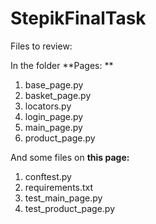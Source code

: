 # StepikFinalTask

Files to review: 


In the folder **Pages: **

1) base_page.py
2) basket_page.py
3) locators.py
4) login_page.py
5) main_page.py
6) product_page.py

And some files on **this page:** 
1) conftest.py
2) requirements.txt
3) test_main_page.py
4) test_product_page.py
